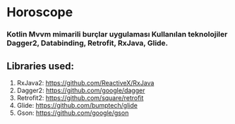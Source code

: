 
# Horoscope
### Kotlin Mvvm mimarili burçlar uygulaması Kullanılan teknolojiler Dagger2, Databinding, Retrofit, RxJava, Glide.



## Libraries used:
1. RxJava2: https://github.com/ReactiveX/RxJava
2. Dagger2: https://github.com/google/dagger
3. Retrofit2: https://github.com/square/retrofit
4. Glide: https://github.com/bumptech/glide
5. Gson: https://github.com/google/gson

